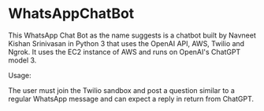 # WhatsAppChatBot
This WhatsApp Chat Bot as the name suggests is a chatbot built by Navneet Kishan Srinivasan in Python 3 that uses the OpenAI API, AWS, Twilio and Ngrok.
It uses the EC2 instance of AWS and runs on OpenAI's ChatGPT model 3.

Usage:

The user must join the Twilio sandbox and post a question similar to a regular WhatsApp message and can expect a reply in return from ChatGPT.
